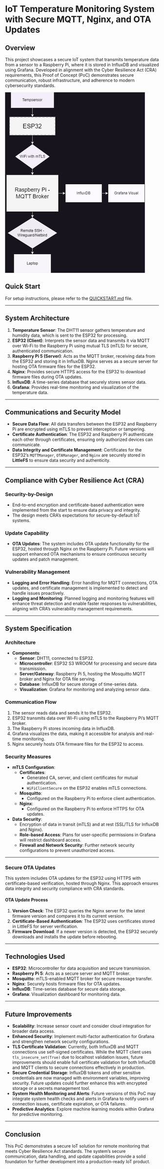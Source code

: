 # IoT Temperature Monitoring System with Secure MQTT, Nginx, and OTA Updates

## Overview
This project showcases a secure IoT system that transmits temperature data from a sensor to a Raspberry Pi, where it is stored in InfluxDB and visualized using Grafana. Developed in alignment with the Cyber Resilience Act (CRA) requirements, this Proof of Concept (PoC) demonstrates secure communication, robust infrastructure, and adherence to modern cybersecurity standards.

![Application Screenshot](resources/SecureIoT-Flowchart.jpg)

## Quick Start

For setup instructions, please refer to the [QUICKSTART.md](QUICKSTART.md) file.

---

## System Architecture
1. **Temperature Sensor**: The DHT11 sensor gathers temperature and humidity data, which is sent to the ESP32 for processing.
2. **ESP32 (Client)**: Interprets the sensor data and transmits it via MQTT over Wi-Fi to the Raspberry Pi using mutual TLS (mTLS) for secure, authenticated communication.
3. **Raspberry Pi 5 (Server)**: Acts as the MQTT broker, receiving data from the ESP32 and storing it in InfluxDB. Nginx serves as a secure server for hosting OTA firmware files for the ESP32.
4. **Nginx**: Provides secure HTTPS access for the ESP32 to download firmware files during OTA updates.
5. **InfluxDB**: A time-series database that securely stores sensor data.
6. **Grafana**: Provides real-time monitoring and visualization of the temperature data.

---

## Communications and Security Model
- **Secure Data Flow**: All data transfers between the ESP32 and Raspberry Pi are encrypted using mTLS to prevent interception or tampering.
- **Certificate Authentication**: The ESP32 and Raspberry Pi authenticate each other through certificates, ensuring only authorized devices can communicate.
- **Data Integrity and Certificate Management**: Certificates for the ESP32’s `MQTTManager`, `OTAManager`, and `Nginx` are securely stored in **LittleFS** to ensure data security and authenticity.

---

## Compliance with Cyber Resilience Act (CRA)

### Security-by-Design
- End-to-end encryption and certificate-based authentication were implemented from the start to ensure data privacy and integrity.
- The design meets CRA’s expectations for secure-by-default IoT systems.

### Update Capability
- **OTA Updates**: The system includes OTA update functionality for the ESP32, hosted through Nginx on the Raspberry Pi. Future versions will support enhanced OTA mechanisms to ensure continuous security updates and patch management.

### Vulnerability Management
- **Logging and Error Handling**: Error handling for MQTT connections, OTA updates, and certificate management is implemented to detect and handle issues proactively.
- **Logging and Monitoring**: Planned logging and monitoring features will enhance threat detection and enable faster responses to vulnerabilities, aligning with CRA’s vulnerability management requirements.

---

## System Specification

### Architecture
- **Components**:
  - **Sensor**: DHT11, connected to ESP32.
  - **Microcontroller**: ESP32 S3 WROOM for processing and secure data transmission.
  - **Server/Gateway**: Raspberry Pi 5, hosting the Mosquitto MQTT broker and Nginx for OTA file serving.
  - **Database**: InfluxDB for secure storage of time-series data.
  - **Visualization**: Grafana for monitoring and analyzing sensor data.

### Communication Flow
1. The sensor reads data and sends it to the ESP32.
2. ESP32 transmits data over Wi-Fi using mTLS to the Raspberry Pi’s MQTT broker.
3. The Raspberry Pi stores incoming data in InfluxDB.
4. Grafana visualizes the data, making it accessible for analysis and real-time monitoring.
5. Nginx securely hosts OTA firmware files for the ESP32 to access.

### Security Measures
- **mTLS Configuration**:
  - **Certificates**:
    - Generated CA, server, and client certificates for mutual authentication.
    - `WiFiClientSecure` on the ESP32 enables mTLS connections.
  - **Mosquitto**:
    - Configured on the Raspberry Pi to enforce client authentication.
  - **Nginx**:
    - Configured on the Raspberry Pi to enforce HTTPS for OTA updates.
- **Data Security**:
  - Encryption of data in transit (mTLS) and at rest (SSL/TLS for InfluxDB and Nginx).
  - **Role-based Access**: Plans for user-specific permissions in Grafana will restrict dashboard access.
  - **Firewall and Network Security**: Further network security configurations to prevent unauthorized access.

---

### Secure OTA Updates
This system includes OTA updates for the ESP32 using HTTPS with certificate-based verification, hosted through Nginx. This approach ensures data integrity and security compliance with CRA standards.

#### OTA Update Process
1. **Version Check**: The ESP32 queries the Nginx server for the latest firmware version and compares it to its current version.
2. **Certificate-Based Authentication**: The ESP32 uses certificates stored in LittleFS for server verification.
3. **Firmware Download**: If a newer version is detected, the ESP32 securely downloads and installs the update before rebooting.

---

## Technologies Used
- **ESP32**: Microcontroller for data acquisition and secure transmission.
- **Raspberry Pi 5**: Acts as a secure server and MQTT broker.
- **Mosquitto**: mTLS-enabled MQTT broker for secure message transfer.
- **Nginx**: Securely hosts firmware files for OTA updates.
- **InfluxDB**: Time-series database for secure data storage.
- **Grafana**: Visualization dashboard for monitoring data.

---

## Future Improvements
- **Scalability**: Increase sensor count and consider cloud integration for broader data access.
- **Enhanced Security**: Implement multi-factor authentication for Grafana and strengthen network security configurations.
- **TLS Certificate Validation**: Currently, both InfluxDB and MQTT connections use self-signed certificates. While the MQTT client uses `tls_insecure_set(True)` due to localhost validation issues, future improvements should enable full certificate validation for both InfluxDB and MQTT clients to secure connections effectively in production.
- **Secure Credential Storage**: InfluxDB tokens and other sensitive credentials are now managed with environment variables, improving security. Future updates could further enhance this with encrypted storage or a secrets management tool.
- **System Health Monitoring and Alerts**: Future versions of this PoC may integrate system health checks and alerts in Grafana to notify users of connection issues, certificate expiration, or OTA failures.
- **Predictive Analytics**: Explore machine learning models within Grafana for predictive monitoring.

---

## Conclusion
This PoC demonstrates a secure IoT solution for remote monitoring that meets Cyber Resilience Act standards. The system’s secure communication, data handling, and update capabilities provide a solid foundation for further development into a production-ready IoT product.